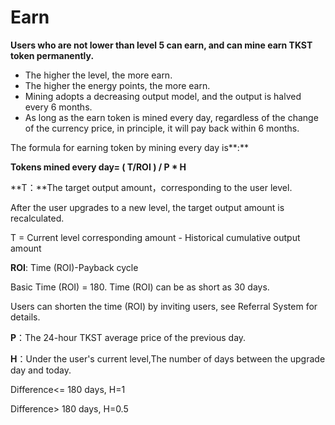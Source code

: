 # Earn

**Users who are not lower than level 5 can earn, and can mine earn TKST token permanently.**

* The higher the level, the more earn.
* The higher the energy points, the more earn.
* Mining adopts a decreasing output model, and the output is halved every 6 months.
* As long as the earn token is mined every day, regardless of the change of the currency price, in principle, it will pay back within 6 months.

The formula for earning token by mining every day is**:**

&#x20;                           **Tokens mined every day= ( T/ROI ) / P \* H**

**T：**The target output amount，corresponding to the user level.

&#x20;      After the user upgrades to a new level, the target output amount is recalculated.

&#x20;      T = Current level corresponding amount - Historical cumulative output amount

**ROI**: Time (ROI)-Payback cycle

&#x20;       Basic Time (ROI) = 180.     Time (ROI) can be as short as 30 days.

&#x20;       Users can shorten the time (ROI) by inviting users, see Referral System for details.

**P**：The 24-hour TKST average price of the previous day.

**H**：Under the user's current level,The number of days between the upgrade day and today.

&#x20;      Difference<= 180 days, H=1

&#x20;      Difference> 180 days, H=0.5
